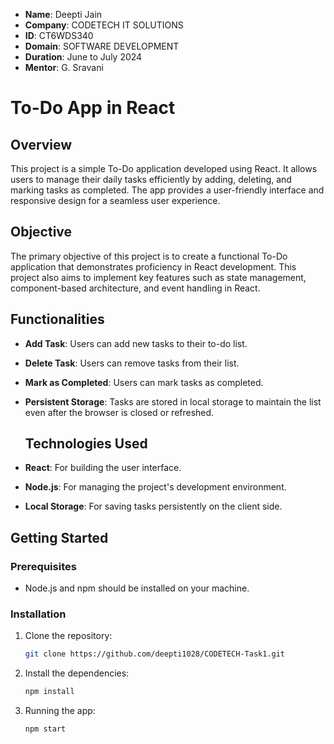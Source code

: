
- **Name**: Deepti Jain
- **Company**: CODETECH IT SOLUTIONS
- **ID**: CT6WDS340
- **Domain**: SOFTWARE DEVELOPMENT
- **Duration**: June to July 2024
- **Mentor**: G. Sravani

# To-Do App in React

## Overview
This project is a simple To-Do application developed using React. It allows users to manage their daily tasks efficiently by adding, deleting, and marking tasks as completed. The app provides a user-friendly interface and responsive design for a seamless user experience.

## Objective
The primary objective of this project is to create a functional To-Do application that demonstrates proficiency in React development. This project also aims to implement key features such as state management, component-based architecture, and event handling in React.

## Functionalities
- **Add Task**: Users can add new tasks to their to-do list.
- **Delete Task**: Users can remove tasks from their list.
- **Mark as Completed**: Users can mark tasks as completed.
- **Persistent Storage**: Tasks are stored in local storage to maintain the list even after the browser is closed or refreshed.

  ## Technologies Used
- **React**: For building the user interface.
- **Node.js**: For managing the project's development environment.
- **Local Storage**: For saving tasks persistently on the client side.

## Getting Started

### Prerequisites
- Node.js and npm should be installed on your machine.

### Installation
1. Clone the repository:
   ```bash
   git clone https://github.com/deepti1028/CODETECH-Task1.git
2. Install the dependencies:
   ```bash
   npm install
3. Running the app:
   ```bash
   npm start
